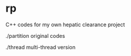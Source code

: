 # rp
C++ codes for my own hepatic clearance project

./partition
  original codes

./thread
  multi-thread version
